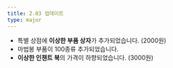 ```yaml
---
title: 2.03 업데이트
type: major
---
```


* 특별 상점에 **이상한 부품 상자**가 추가되었습니다. (2000원)
* 마법봉 부품이 100종류 추가되었습니다.
* **이상한 인챈트 북**의 가격이 하향되었습니다. (3000원)